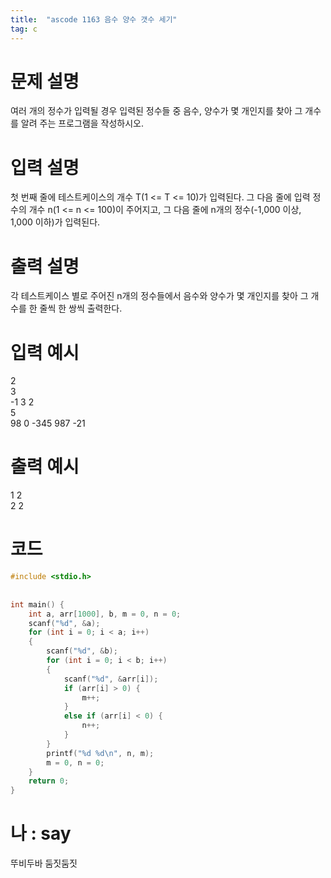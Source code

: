 ```yaml
---
title:  "ascode 1163 음수 양수 갯수 세기"
tag: c
---
```

# 문제 설명
여러 개의 정수가 입력될 경우 입력된 정수들 중 음수, 양수가 몇 개인지를 찾아 그 개수를 알려 주는 프로그램을 작성하시오.
# 입력 설명
첫 번째 줄에 테스트케이스의 개수 T(1 <= T <= 10)가 입력된다. 그 다음 줄에 입력 정수의 개수 n(1 <= n <= 100)이 주어지고, 그 다음 줄에 n개의 정수(-1,000 이상, 1,000 이하)가 입력된다.
# 출력 설명
각 테스트케이스 별로 주어진 n개의 정수들에서 음수와 양수가 몇 개인지를 찾아 그 개수를 한 줄씩 한 쌍씩 출력한다.
# 입력 예시 
2<br>
3<br>
-1 3 2<br>
5<br>
98 0 -345 987 -21
# 출력 예시 
1 2<br>
2 2
# 코드

```c
#include <stdio.h>
 
 
int main() {
    int a, arr[1000], b, m = 0, n = 0;
    scanf("%d", &a);
    for (int i = 0; i < a; i++)
    {
        scanf("%d", &b);
        for (int i = 0; i < b; i++)
        {
            scanf("%d", &arr[i]);
            if (arr[i] > 0) {
                m++;
            }
            else if (arr[i] < 0) {
                n++;
            }
        }
        printf("%d %d\n", n, m);
        m = 0, n = 0;
    }
	return 0;
}
```

# 나 : say
뚜비두바 둠짓둠짓